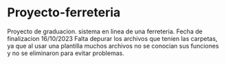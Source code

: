 # Proyecto-ferreteria
Proyecto de graduacion. sistema en linea de una ferreteria.
Fecha de finalizacion 16/10/2023
Falta depurar los archivos que tenien las carpetas, ya que al usar una plantilla muchos archivos no se conocian sus funciones y no se eliminaron para evitar problemas.
